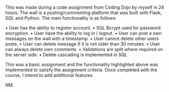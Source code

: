 This was made during a code assignment from Coding Dojo by myself in 24 hours.
The wall is a posting/commenting platform that was built with Flask, SQL and Python. The main functionality is as follows:

•	User has the ability to register account. 
•	SQL Bcrypt used for password encryption. 
•	User have the ability to log in / logout. 
•	User can post a own messages on the wall with a timestamp. 
•	User cannot delete other users posts. 
•	User can delete message if it is not older than 30 minutes. 
•	User can always delete own comments. 
•	Validations are split where required on the server side. 
•	Delete cascading is implemented in SQL

This was a basic assignment and the functionality highlighted above was implemented to satisfy the assignment criteria. Once completed with the course, I intend to add additional features.

NM.

